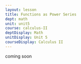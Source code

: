 ```yaml
---
layout: lesson
title: Functions as Power Series
dept: math
unit: unit5
course: calculus-II
deptDisplay: Math
unitDisplay: Unit 5
courseDisplay: Calculus II
---
```


coming soon
